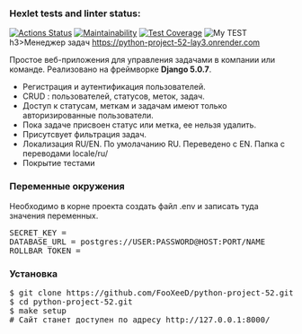 ### Hexlet tests and linter status:
[![Actions Status](https://github.com/FooXeeD/python-project-52/actions/workflows/hexlet-check.yml/badge.svg)](https://github.com/FooXeeD/python-project-52/actions)
[![Maintainability](https://api.codeclimate.com/v1/badges/cef0571f186ab1a5af6b/maintainability)](https://codeclimate.com/github/FooXeeD/python-project-52/maintainability)
[![Test Coverage](https://api.codeclimate.com/v1/badges/cef0571f186ab1a5af6b/test_coverage)](https://codeclimate.com/github/FooXeeD/python-project-52/test_coverage)
![My TEST](https://github.com/FooXeeD/python-project-52/actions/workflows/My_TEST.yml/badge.svg)
h3>Менеджер задач</h3>
https://python-project-52-lay3.onrender.com
<p>Простое веб-приложения для управления задачами в компании или команде.
Реализовано на фреймворке <b>Django 5.0.7</b>.
<ul>
  <li>Регистрация и аутентификация пользователей.</li>
  <li>CRUD : пользователей, статусов, меток, задач.</li>
  <li>Доступ к статусам, меткам и задачам имеют только авторизированные пользователи.</li>
  <li>Пока задаче присвоен статус или метка, ее нельзя удалить.</li>
  <li>Присутсвует фильтрация задач.</li>
  <li>Локализация RU/EN. По умолачанию RU. Переведено с EN. Папка с переводами locale/ru/</li>
  <li>Покрытие тестами</li>
</ul>
<h3>Переменные окружения</h3>
<p>Необходимо в корне проекта создать файл .env и записать туда значения переменных.</p>
<pre>
SECRET_KEY =
DATABASE_URL = postgres://USER:PASSWORD@HOST:PORT/NAME
ROLLBAR_TOKEN = 
</pre>
<h3>Установка</h3>
<pre>
$ git clone https://github.com/FooXeeD/python-project-52.git
$ cd python-project-52.git
$ make setup
# Сайт станет доступен по адресу http://127.0.0.1:8000/
</pre>

